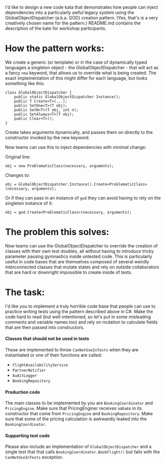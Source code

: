 I'd like to design a new code kata that demonstrates how people can inject dependencies into a particularly awful legacy system using the GlobalObjectDispatcher (a.k.a. GOD) creation pattern. (Yes, that's is a very creatively chosen name for the pattern.) README.md contains the description of the kate for workshop participants.

# How the pattern works:

We create a generic (or template) or in the case of dynamically typed languages a singleton object - the GlobalObjectDispatcher - that will act as a fancy `new` keyword, that allows us to override what is being created. The exact implementation of this might differ for each language, but looks something like this:
```
class GlobalObjectDispatcher {
    public static GlobalObjectDispatcher Instance();
    public T Create<T>(...);
    public SetOne<T>(T obj);
    public SetN<T>(T obj, int n);
    public SetAlways<T>(T obj);
    public Clear<T>();
}
```

Create takes arguments dynamically, and passes them on directly to the constructor invoked by the new keyword.

Now teams can use this to inject dependencies with minimal change:

Original line:
```
obj = new ProblematicClass(necessary, arguments);
```

Changes to:
```
obj = GlobalObjectDispatcher.Instance().Create<ProblematicClass>(necessary, arguments);
```

Or if they can pass in an instance of `god` they can avoid having to rely on the singleton instance of it:
```
obj = god.Create<ProblematicClass>(necessary, arguments);
```

# The problem this solves:

Now teams can use the GlobalObjectDispatcher to override the creation of classes with their own test doubles, all without having to introduce tricky parameter passing gymnastics inside untested code. This is particularly useful in code bases that are themselves composed of several weirdly interconnected classes that mutate states and rely on outside collaborators that are hard or downright impossible to create inside of tests.

# The task:

I'd like you to implement a truly horrible code base that people can use to practice writing tests using the pattern described above in C#. Make the code hard to read (but well-intentioned, so let's put in some misleading comments and variable names too) and rely on mutation to calculate fields that are then passed into constructors.

#### Classes that should not be used in tests
These are implemented to throw `CanNotUseInTests` when they are instantiated or one of their functions are called:
- `FlightAvailabilityService`
- `PartnerNotifier`
- `AuditLogger`
- `BookingRepository`

#### Production code
The main classes to be implemented by you are `BookingCoordinator` and `PricingEngine`. Make sure that PricingEnginer receives values in its constructor that come from `PricingEngine` and `BookingRepository`. Make sure that some of the pricing calculation is awkwardly leaked into the `BookingCoordinator`.

#### Supporting test code
Please also include an implementation of `GlobalObjectDispatcher` and a single test that that calls `BookingCoordinator.BookFlight()` but fails with the `CanNotUseInTests` exception.